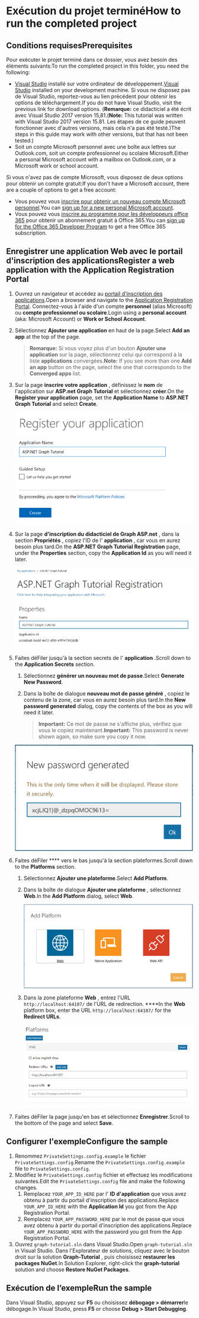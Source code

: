 # <a name="how-to-run-the-completed-project"></a><span data-ttu-id="a1957-101">Exécution du projet terminé</span><span class="sxs-lookup"><span data-stu-id="a1957-101">How to run the completed project</span></span>

## <a name="prerequisites"></a><span data-ttu-id="a1957-102">Conditions requises</span><span class="sxs-lookup"><span data-stu-id="a1957-102">Prerequisites</span></span>

<span data-ttu-id="a1957-103">Pour exécuter le projet terminé dans ce dossier, vous avez besoin des éléments suivants:</span><span class="sxs-lookup"><span data-stu-id="a1957-103">To run the completed project in this folder, you need the following:</span></span>

- <span data-ttu-id="a1957-104">[Visual Studio](https://visualstudio.microsoft.com/vs/) installé sur votre ordinateur de développement.</span><span class="sxs-lookup"><span data-stu-id="a1957-104">[Visual Studio](https://visualstudio.microsoft.com/vs/) installed on your development machine.</span></span> <span data-ttu-id="a1957-105">Si vous ne disposez pas de Visual Studio, reportez-vous au lien précédent pour obtenir les options de téléchargement.</span><span class="sxs-lookup"><span data-stu-id="a1957-105">If you do not have Visual Studio, visit the previous link for download options.</span></span> <span data-ttu-id="a1957-106">(**Remarque:** ce didacticiel a été écrit avec Visual Studio 2017 version 15,81.</span><span class="sxs-lookup"><span data-stu-id="a1957-106">(**Note:** This tutorial was written with Visual Studio 2017 version 15.81.</span></span> <span data-ttu-id="a1957-107">Les étapes de ce guide peuvent fonctionner avec d'autres versions, mais cela n'a pas été testé.)</span><span class="sxs-lookup"><span data-stu-id="a1957-107">The steps in this guide may work with other versions, but that has not been tested.)</span></span>
- <span data-ttu-id="a1957-108">Soit un compte Microsoft personnel avec une boîte aux lettres sur Outlook.com, soit un compte professionnel ou scolaire Microsoft.</span><span class="sxs-lookup"><span data-stu-id="a1957-108">Either a personal Microsoft account with a mailbox on Outlook.com, or a Microsoft work or school account.</span></span>

<span data-ttu-id="a1957-109">Si vous n'avez pas de compte Microsoft, vous disposez de deux options pour obtenir un compte gratuit:</span><span class="sxs-lookup"><span data-stu-id="a1957-109">If you don't have a Microsoft account, there are a couple of options to get a free account:</span></span>

- <span data-ttu-id="a1957-110">Vous pouvez vous [inscrire pour obtenir un nouveau compte Microsoft personnel](https://signup.live.com/signup?wa=wsignin1.0&rpsnv=12&ct=1454618383&rver=6.4.6456.0&wp=MBI_SSL_SHARED&wreply=https://mail.live.com/default.aspx&id=64855&cbcxt=mai&bk=1454618383&uiflavor=web&uaid=b213a65b4fdc484382b6622b3ecaa547&mkt=E-US&lc=1033&lic=1).</span><span class="sxs-lookup"><span data-stu-id="a1957-110">You can [sign up for a new personal Microsoft account](https://signup.live.com/signup?wa=wsignin1.0&rpsnv=12&ct=1454618383&rver=6.4.6456.0&wp=MBI_SSL_SHARED&wreply=https://mail.live.com/default.aspx&id=64855&cbcxt=mai&bk=1454618383&uiflavor=web&uaid=b213a65b4fdc484382b6622b3ecaa547&mkt=E-US&lc=1033&lic=1).</span></span>
- <span data-ttu-id="a1957-111">Vous pouvez vous [inscrire au programme pour les développeurs office 365](https://developer.microsoft.com/office/dev-program) pour obtenir un abonnement gratuit à Office 365.</span><span class="sxs-lookup"><span data-stu-id="a1957-111">You can [sign up for the Office 365 Developer Program](https://developer.microsoft.com/office/dev-program) to get a free Office 365 subscription.</span></span>

## <a name="register-a-web-application-with-the-application-registration-portal"></a><span data-ttu-id="a1957-112">Enregistrer une application Web avec le portail d'inscription des applications</span><span class="sxs-lookup"><span data-stu-id="a1957-112">Register a web application with the Application Registration Portal</span></span>

1. <span data-ttu-id="a1957-113">Ouvrez un navigateur et accédez au [portail d'inscription des applications](https://apps.dev.microsoft.com).</span><span class="sxs-lookup"><span data-stu-id="a1957-113">Open a browser and navigate to the [Application Registration Portal](https://apps.dev.microsoft.com).</span></span> <span data-ttu-id="a1957-114">Connectez-vous à l'aide d'un compte **personnel** (alias Microsoft) ou **compte professionnel ou scolaire**.</span><span class="sxs-lookup"><span data-stu-id="a1957-114">Login using a **personal account** (aka: Microsoft Account) or **Work or School Account**.</span></span>

1. <span data-ttu-id="a1957-115">Sélectionnez **Ajouter une application** en haut de la page.</span><span class="sxs-lookup"><span data-stu-id="a1957-115">Select **Add an app** at the top of the page.</span></span>

    > <span data-ttu-id="a1957-116">**Remarque:** Si vous voyez plus d'un bouton **Ajouter une application** sur la page, sélectionnez celui qui correspond à la liste **applications** convergées.</span><span class="sxs-lookup"><span data-stu-id="a1957-116">**Note:** If you see more than one **Add an app** button on the page, select the one that corresponds to the **Converged apps** list.</span></span>

1. <span data-ttu-id="a1957-117">Sur la page **inscrire votre application** , définissez le **nom** de l'application sur **ASP.net Graph Tutorial** et sélectionnez **créer**.</span><span class="sxs-lookup"><span data-stu-id="a1957-117">On the **Register your application** page, set the **Application Name** to **ASP.NET Graph Tutorial** and select **Create**.</span></span>

    ![Capture d'écran de la création d'une nouvelle application dans le site Web du portail d'inscription des applications](/tutorial/images/arp-create-app-01.png)

1. <span data-ttu-id="a1957-119">Sur la page **d'inscription du didacticiel de Graph ASP.net** , dans la section **Propriétés** , copiez l'ID de l' **application** , car vous en aurez besoin plus tard.</span><span class="sxs-lookup"><span data-stu-id="a1957-119">On the **ASP.NET Graph Tutorial Registration** page, under the **Properties** section, copy the **Application Id** as you will need it later.</span></span>

    ![Capture d'écran de l'ID de l'application nouvellement créée](/tutorial/images/arp-create-app-02.png)

1. <span data-ttu-id="a1957-121">Faites déFiler jusqu'à la section secrets de l' **application** .</span><span class="sxs-lookup"><span data-stu-id="a1957-121">Scroll down to the **Application Secrets** section.</span></span>

    1. <span data-ttu-id="a1957-122">Sélectionnez **générer un nouveau mot de passe**.</span><span class="sxs-lookup"><span data-stu-id="a1957-122">Select **Generate New Password**.</span></span>
    1. <span data-ttu-id="a1957-123">Dans la boîte de dialogue **nouveau mot de passe généré** , copiez le contenu de la zone, car vous en aurez besoin plus tard.</span><span class="sxs-lookup"><span data-stu-id="a1957-123">In the **New password generated** dialog, copy the contents of the box as you will need it later.</span></span>

        > <span data-ttu-id="a1957-124">**Important:** Ce mot de passe ne s'affiche plus, vérifiez que vous le copiez maintenant.</span><span class="sxs-lookup"><span data-stu-id="a1957-124">**Important:** This password is never shown again, so make sure you copy it now.</span></span>

    ![Capture d'écran du mot de passe d'une application nouvellement créée](/tutorial/images/arp-create-app-03.png)

1. <span data-ttu-id="a1957-126">Faites déFiler \*\*\*\* vers le bas jusqu'à la section plateformes.</span><span class="sxs-lookup"><span data-stu-id="a1957-126">Scroll down to the **Platforms** section.</span></span>

    1. <span data-ttu-id="a1957-127">Sélectionnez **Ajouter une plateforme**.</span><span class="sxs-lookup"><span data-stu-id="a1957-127">Select **Add Platform**.</span></span>
    1. <span data-ttu-id="a1957-128">Dans la boîte de dialogue **Ajouter une plateforme** , sélectionnez **Web**.</span><span class="sxs-lookup"><span data-stu-id="a1957-128">In the **Add Platform** dialog, select **Web**.</span></span>

        ![Capture d'écran création d'une plateforme pour l'application](/tutorial/images/arp-create-app-04.png)

    1. <span data-ttu-id="a1957-130">Dans la zone plateforme **Web** , entrez l'URL `http://localhost:64107/` de l'URL de redirection. \*\*\*\*</span><span class="sxs-lookup"><span data-stu-id="a1957-130">In the **Web** platform box, enter the URL `http://localhost:64107/` for the **Redirect URLs**.</span></span>

        ![Capture d'écran de la plateforme Web récemment ajoutée pour l'application](/tutorial/images/arp-create-app-05.png)

1. <span data-ttu-id="a1957-132">Faites déFiler la page jusqu'en bas et sélectionnez **Enregistrer**.</span><span class="sxs-lookup"><span data-stu-id="a1957-132">Scroll to the bottom of the page and select **Save**.</span></span>

## <a name="configure-the-sample"></a><span data-ttu-id="a1957-133">Configurer l'exemple</span><span class="sxs-lookup"><span data-stu-id="a1957-133">Configure the sample</span></span>

1. <span data-ttu-id="a1957-134">Renommez `PrivateSettings.config.example` le fichier `PrivateSettings.config`.</span><span class="sxs-lookup"><span data-stu-id="a1957-134">Rename the `PrivateSettings.config.example` file to `PrivateSettings.config`.</span></span>
1. <span data-ttu-id="a1957-135">Modifiez le `PrivateSettings.config` fichier et effectuez les modifications suivantes.</span><span class="sxs-lookup"><span data-stu-id="a1957-135">Edit the `PrivateSettings.config` file and make the following changes.</span></span>
    1. <span data-ttu-id="a1957-136">Remplacez `YOUR_APP_ID_HERE` par l' **ID d'application** que vous avez obtenu à partir du portail d'inscription des applications.</span><span class="sxs-lookup"><span data-stu-id="a1957-136">Replace `YOUR_APP_ID_HERE` with the **Application Id** you got from the App Registration Portal.</span></span>
    1. <span data-ttu-id="a1957-137">Remplacez `YOUR_APP_PASSWORD_HERE` par le mot de passe que vous avez obtenu à partir du portail d'inscription des applications.</span><span class="sxs-lookup"><span data-stu-id="a1957-137">Replace `YOUR_APP_PASSWORD_HERE` with the password you got from the App Registration Portal.</span></span>
1. <span data-ttu-id="a1957-138">Ouvrez `graph-tutorial.sln` dans Visual Studio.</span><span class="sxs-lookup"><span data-stu-id="a1957-138">Open `graph-tutorial.sln` in Visual Studio.</span></span> <span data-ttu-id="a1957-139">Dans l'Explorateur de solutions, cliquez avec le bouton droit sur la solution **Graph-Tutorial** , puis choisissez **restaurer les packages NuGet**.</span><span class="sxs-lookup"><span data-stu-id="a1957-139">In Solution Explorer, right-click the **graph-tutorial** solution and choose **Restore NuGet Packages**.</span></span>

## <a name="run-the-sample"></a><span data-ttu-id="a1957-140">Exécution de l’exemple</span><span class="sxs-lookup"><span data-stu-id="a1957-140">Run the sample</span></span>

<span data-ttu-id="a1957-141">Dans Visual Studio, appuyez sur **F5** ou choisissez **débogage > démarrer**le débogage.</span><span class="sxs-lookup"><span data-stu-id="a1957-141">In Visual Studio, press **F5** or choose **Debug > Start Debugging**.</span></span>